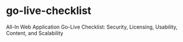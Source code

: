 # go-live-checklist
All-In Web Application Go-Live Checklist: Security, Licensing, Usability, Content, and Scalability
